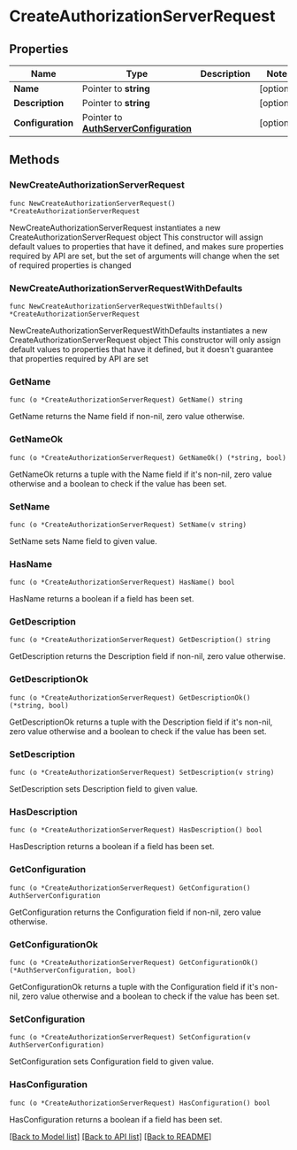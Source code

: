 # CreateAuthorizationServerRequest

## Properties

Name | Type | Description | Notes
------------ | ------------- | ------------- | -------------
**Name** | Pointer to **string** |  | [optional] 
**Description** | Pointer to **string** |  | [optional] 
**Configuration** | Pointer to [**AuthServerConfiguration**](AuthServerConfiguration.md) |  | [optional] 

## Methods

### NewCreateAuthorizationServerRequest

`func NewCreateAuthorizationServerRequest() *CreateAuthorizationServerRequest`

NewCreateAuthorizationServerRequest instantiates a new CreateAuthorizationServerRequest object
This constructor will assign default values to properties that have it defined,
and makes sure properties required by API are set, but the set of arguments
will change when the set of required properties is changed

### NewCreateAuthorizationServerRequestWithDefaults

`func NewCreateAuthorizationServerRequestWithDefaults() *CreateAuthorizationServerRequest`

NewCreateAuthorizationServerRequestWithDefaults instantiates a new CreateAuthorizationServerRequest object
This constructor will only assign default values to properties that have it defined,
but it doesn't guarantee that properties required by API are set

### GetName

`func (o *CreateAuthorizationServerRequest) GetName() string`

GetName returns the Name field if non-nil, zero value otherwise.

### GetNameOk

`func (o *CreateAuthorizationServerRequest) GetNameOk() (*string, bool)`

GetNameOk returns a tuple with the Name field if it's non-nil, zero value otherwise
and a boolean to check if the value has been set.

### SetName

`func (o *CreateAuthorizationServerRequest) SetName(v string)`

SetName sets Name field to given value.

### HasName

`func (o *CreateAuthorizationServerRequest) HasName() bool`

HasName returns a boolean if a field has been set.

### GetDescription

`func (o *CreateAuthorizationServerRequest) GetDescription() string`

GetDescription returns the Description field if non-nil, zero value otherwise.

### GetDescriptionOk

`func (o *CreateAuthorizationServerRequest) GetDescriptionOk() (*string, bool)`

GetDescriptionOk returns a tuple with the Description field if it's non-nil, zero value otherwise
and a boolean to check if the value has been set.

### SetDescription

`func (o *CreateAuthorizationServerRequest) SetDescription(v string)`

SetDescription sets Description field to given value.

### HasDescription

`func (o *CreateAuthorizationServerRequest) HasDescription() bool`

HasDescription returns a boolean if a field has been set.

### GetConfiguration

`func (o *CreateAuthorizationServerRequest) GetConfiguration() AuthServerConfiguration`

GetConfiguration returns the Configuration field if non-nil, zero value otherwise.

### GetConfigurationOk

`func (o *CreateAuthorizationServerRequest) GetConfigurationOk() (*AuthServerConfiguration, bool)`

GetConfigurationOk returns a tuple with the Configuration field if it's non-nil, zero value otherwise
and a boolean to check if the value has been set.

### SetConfiguration

`func (o *CreateAuthorizationServerRequest) SetConfiguration(v AuthServerConfiguration)`

SetConfiguration sets Configuration field to given value.

### HasConfiguration

`func (o *CreateAuthorizationServerRequest) HasConfiguration() bool`

HasConfiguration returns a boolean if a field has been set.


[[Back to Model list]](../README.md#documentation-for-models) [[Back to API list]](../README.md#documentation-for-api-endpoints) [[Back to README]](../README.md)


